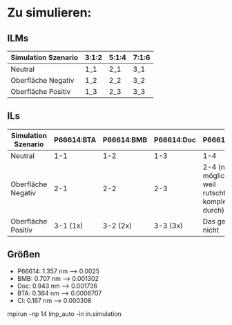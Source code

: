 # Zu simulieren:


## ILMs


| Simulation Szenario | 3:1:2 | 5:1:4 | 7:1:6 |
| ------------------- | ----- | ----- | ----- |
| Neutral             | 1_1   | 2_1   | 3_1   |
| Oberfläche Negativ  | 1_2   | 2_2   | 3_2   |
| Oberfläche Positiv  | 1_3   | 2_3   | 3_3   |


## ILs

| Simulation Szenario | P66614:BTA | P66614:BMB | P66614:Doc | P66614:Cl                                       |
| ------------------- | ---------- | ---------- | ---------- | ----------------------------------------------- |
| Neutral             | 1-1        | 1-2        | 1-3        | 1-4                                             |
| Oberfläche Negativ  | 2-1        | 2-2        | 2-3        | 2-4 (nicht möglich weil rutscht komplett durch) |
| Oberfläche Positiv  | 3-1 (1x)   | 3-2 (2x)   | 3-3   (3x) | Das geht nicht                                  |


## Größen

- P66614: 1.357 nm --> 0.0025
- BMB: 0.707 nm --> 0.001302
- Doc: 0.943 nm  --> 0.001736
- BTA: 0.364 nm --> 0.0006707
- Cl: 0.167 nm --> 0.000308

mpirun -np 14 lmp_auto -in in.simulation